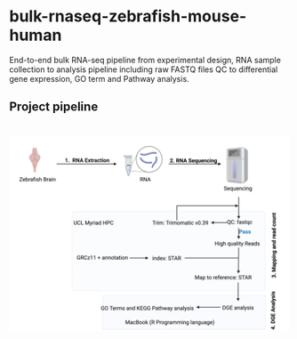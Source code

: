 # bulk-rnaseq-zebrafish-mouse-human
End-to-end bulk RNA-seq pipeline from experimental design, RNA sample collection to analysis pipeline including raw FASTQ files QC to differential gene expression, GO term and Pathway analysis.

## Project pipeline
# ![Workflow](https://github.com/GeorgeKagugube/bulk-rnaseq-zebrafish-mouse-human/blob/main/images/RNA%20ANALYSIS%20WORKFLOW.jpeg)
